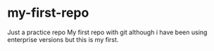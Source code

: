 # my-first-repo
Just a practice repo
My first repo with git although i have been using enterprise versions but this is my first.
